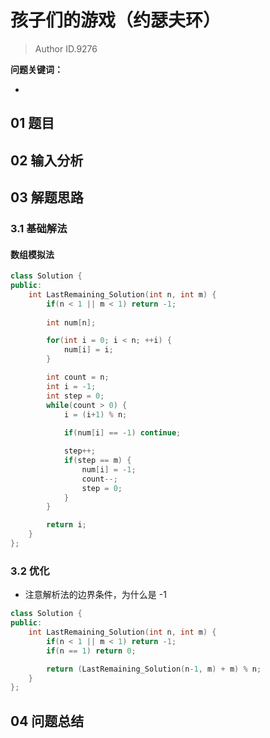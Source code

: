 # 孩子们的游戏（约瑟夫环）
> Author ID.9276 

**问题关键词：**

- 

## 01 题目



## 02 输入分析



## 03 解题思路

### 3.1 基础解法

#### 数组模拟法

```c++
class Solution {
public:
    int LastRemaining_Solution(int n, int m) {
        if(n < 1 || m < 1) return -1;
        
        int num[n];

        for(int i = 0; i < n; ++i) {
            num[i] = i;
        }

        int count = n;
        int i = -1;
        int step = 0;
        while(count > 0) {
            i = (i+1) % n;
            
            if(num[i] == -1) continue;

            step++;
            if(step == m) {
                num[i] = -1;
                count--;
                step = 0;
            }
        }

        return i;
    }
};
```



### 3.2 优化

- 注意解析法的边界条件，为什么是 -1

```c++
class Solution {
public:
    int LastRemaining_Solution(int n, int m) {
        if(n < 1 || m < 1) return -1;
        if(n == 1) return 0;

        return (LastRemaining_Solution(n-1, m) + m) % n;
    }
};
```



## 04 问题总结

